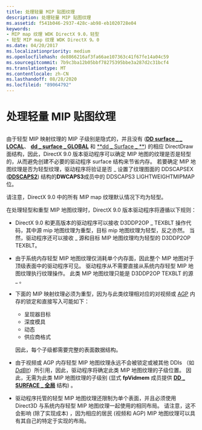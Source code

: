 ```yaml
---
title: 处理轻量 MIP 贴图纹理
description: 处理轻量 MIP 贴图纹理
ms.assetid: f541b046-2937-428c-ab98-eb1020728e04
keywords:
- MIP map 纹理 WDK DirectX 9.0，轻型
- 轻型 MIP map 纹理 WDK DirectX 9。0
ms.date: 04/20/2017
ms.localizationpriority: medium
ms.openlocfilehash: de8866216af3fa66ae107363c41f67fe14a04c59
ms.sourcegitcommit: 7b9c3ba12b05bbf78275395bbe3a287d2c31bcf4
ms.translationtype: MT
ms.contentlocale: zh-CN
ms.lasthandoff: 08/28/2020
ms.locfileid: "89064792"
---
```

# <a name="handling-lightweight-mip-map-textures"></a>处理轻量 MIP 贴图纹理


## <span id="ddk_handling_lightweight_mip_map_textures_gg"></span><span id="DDK_HANDLING_LIGHTWEIGHT_MIP_MAP_TEXTURES_GG"></span>


由于轻型 MIP 映射纹理的 MIP 子级别是隐式的，并且没有 ([**DD surface \_ \_ LOCAL**](/windows/desktop/api/ddrawint/ns-ddrawint-_dd_surface_local)、 [**dd \_ surface \_ GLOBAL**](/windows/desktop/api/ddrawint/ns-ddrawint-_dd_surface_global) 和 [**dd \_ Surface \_ **](/windows/desktop/api/ddrawint/ns-ddrawint-_dd_surface_more)) 的相应 DirectDraw 面结构，因此，DirectX 9.0 版本驱动程序可以确定 MIP 地图的纹理是否是轻型的，从而避免创建不必要的驱动程序 surface 结构来节省内存。 若要确定 MIP 地图纹理是否为轻型纹理，驱动程序将验证是否 \_ 设置了纹理图面的 DDSCAPSEX ([**DDSCAPS2**](/previous-versions/windows/hardware/drivers/ff550292(v=vs.85))) 结构的**DWCAPS3**成员中的 DDSCAPS3 LIGHTWEIGHTMIPMAP 位。

请注意，DirectX 9.0 中的所有 MIP map 纹理默认情况下均为轻型。

在处理轻型和重型 MIP 地图纹理时，DirectX 9.0 版本驱动程序将遵循以下规则：

-   DirectX 9.0 和更高版本的驱动程序可以接收 D3DDP2OP \_ TEXBLT 操作代码，其中源 mip 地图纹理为重型，目标 mip 地图纹理为轻型，反之亦然。 当然，驱动程序还可以接收 \_ 源和目标 MIP 地图纹理均为轻型的 D3DDP2OP TEXBLT。

-   由于系统内存轻型 MIP 地图纹理仅消耗单个内存面，因此整个 MIP 地图对于顶级表面中的驱动程序可见。 驱动程序从不需要直接从系统内存轻型 MIP 地图纹理执行纹理操作。 此类 MIP 地图纹理只能是 D3DDP2OP TEXBLT 的源 \_ 。

-   下面的 MIP 映射纹理必须为重型，因为与此类纹理相对应的对视频或 [AGP](agp-support.md) 内存的锁定和直接写入可能如下：

    -   呈现器目标
    -   深度模具
    -   动态
    -   供应商格式

    因此，每个子级都需要完整的表面数据结构。

-   由于视频或 AGP 内存轻型 MIP 地图纹理永远不会被锁定或被其他 DDIs （如 [*DdBlt*](/windows/desktop/api/ddrawint/nc-ddrawint-pdd_surfcb_blt)）所引用，因此，驱动程序将确定此类 MIP 地图纹理的子级位置。 因此，无需为此类 MIP 地图纹理的子级别 (显式 **fpVidmem** 成员提供 [**DD \_ SURFACE \_ 全局**](/windows/desktop/api/ddrawint/ns-ddrawint-_dd_surface_global) 结构) 。

-   驱动程序托管的轻型 MIP 地图纹理还限制为单个表面，并且必须使用 Direct3D 与系统内存轻型 MIP 地图纹理一起使用的相同布局。 请注意，这不会影响 (除了实现成本) ，因为相应的居民 (视频和 AGP) MIP 地图纹理可以具有其自己的特定于实现的布局。

 

